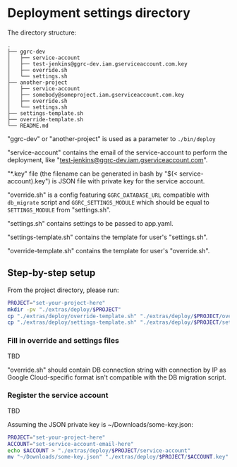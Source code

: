 # Deployment settings directory

The directory structure:

```
.
├── ggrc-dev
│   ├── service-account
│   ├── test-jenkins@ggrc-dev.iam.gserviceaccount.com.key
│   ├── override.sh
│   └── settings.sh
├── another-project
│   ├── service-account
│   ├── somebody@someproject.iam.gserviceaccount.com.key
│   ├── override.sh
│   └── settings.sh
├── settings-template.sh
├── override-template.sh
└── README.md
```

"ggrc-dev" or "another-project" is used as a parameter to ``./bin/deploy``

"service-account" contains the email of the service-account to perform the deployment, like "test-jenkins@ggrc-dev.iam.gserviceaccount.com".

"*.key" file (the filename can be generated in bash by "$(< service-account).key") is JSON file with private key for the service account.

"override.sh" is a config featuring ``GGRC_DATABASE_URL`` compatible with ``db_migrate`` script and ``GGRC_SETTINGS_MODULE`` which should be equal to ``SETTINGS_MODULE`` from "settings.sh".

"settings.sh" contains settings to be passed to app.yaml.

"settings-template.sh" contains the template for user's "settings.sh".

"override-template.sh" contains the template for user's "override.sh".

## Step-by-step setup

From the project directory, please run:

``` bash
PROJECT="set-your-project-here"
mkdir -pv "./extras/deploy/$PROJECT"
cp "./extras/deploy/override-template.sh" "./extras/deploy/$PROJECT/override.sh"
cp "./extras/deploy/settings-template.sh" "./extras/deploy/$PROJECT/settings.sh"
```

### Fill in override and settings files

TBD

"override.sh" should contain DB connection string with connection by IP as Google Cloud-specific format isn't compatible with the DB migration script.

### Register the service account

TBD

Assuming the JSON private key is ~/Downloads/some-key.json:

``` bash
PROJECT="set-your-project-here"
ACCOUNT="set-service-account-email-here"
echo $ACCOUNT > "./extras/deploy/$PROJECT/service-account"
mv "~/Downloads/some-key.json" "./extras/deploy/$PROJECT/$ACCOUNT.key"
```
